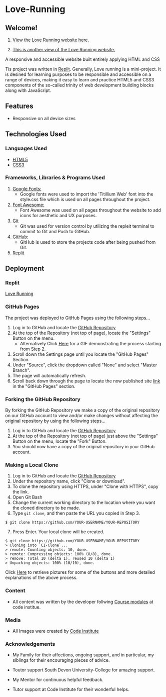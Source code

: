 # Love-Running 

## Welcome! 

1. [View the Love Running website here.](https://amir-rastkhadiv.github.io/Love-Running/) 

1. [This is another view of the Love Running website.](https://love-running-1.amirrk.repl.co/index.html)

A responsive and accessible website built entirely applying  HTML   and CSS

Tis project was written in [Replit](https://replit.com/). Generally, Love running is a mini-project. It is desined for learning purposes to be responsible and accessible on a range of devices, making it easy to learn and practice HTML5 and CSS3 components of the so-called trinity of web development building blocks along with JavaScript. 

## Features

-   Responsive on all device sizes

## Technologies Used

### Languages Used

-   [HTML5](https://en.wikipedia.org/wiki/HTML5)
-   [CSS3](https://en.wikipedia.org/wiki/Cascading_Style_Sheets)

### Frameworks, Libraries & Programs Used

1. [Google Fonts:](https://fonts.google.com/)
    - Google fonts were used to import the 'Titillium Web' font into the style.css file which is used on all pages throughout the project.
1. [Font Awesome:](https://fontawesome.com/)
    - Font Awesome was used on all pages throughout the website to add icons for aesthetic and UX purposes.
1. [Git](https://git-scm.com/)
    - Git was used for version control by utilizing the repleit terminal to commit to Git and Push to GitHub.
1. [GitHub:](https://github.com/)
    - GitHub is used to store the projects code after being pushed from Git.
1. [Replit](https://replit.com/)

## Deployment

### Replit 

[Love Running](https://love-running-1.amirrk.repl.co/index.html)

### GitHub Pages

The project was deployed to GitHub Pages using the following steps...

1. Log in to GitHub and locate the [GitHub Repository](https://github.com/)
2. At the top of the Repository (not top of page), locate the "Settings" Button on the menu.
    - Alternatively Click [Here](https://raw.githubusercontent.com/) for a GIF demonstrating the process starting from Step 2.
3. Scroll down the Settings page until you locate the "GitHub Pages" Section.
4. Under "Source", click the dropdown called "None" and select "Master Branch".
5. The page will automatically refresh.
6. Scroll back down through the page to locate the now published site [link](https://github.com) in the "GitHub Pages" section.

### Forking the GitHub Repository

By forking the GitHub Repository we make a copy of the original repository on our GitHub account to view and/or make changes without affecting the original repository by using the following steps...

1. Log in to GitHub and locate the [GitHub Repository](https://github.com/)
2. At the top of the Repository (not top of page) just above the "Settings" Button on the menu, locate the "Fork" Button.
3. You should now have a copy of the original repository in your GitHub account.

### Making a Local Clone

1. Log in to GitHub and locate the [GitHub Repository](https://github.com/)
2. Under the repository name, click "Clone or download".
3. To clone the repository using HTTPS, under "Clone with HTTPS", copy the link.
4. Open Git Bash
5. Change the current working directory to the location where you want the cloned directory to be made.
6. Type `git clone`, and then paste the URL you copied in Step 3.

```
$ git clone https://github.com/YOUR-USERNAME/YOUR-REPOSITORY
```

7. Press Enter. Your local clone will be created.

```
$ git clone https://github.com/YOUR-USERNAME/YOUR-REPOSITORY
> Cloning into `CI-Clone`...
> remote: Counting objects: 10, done.
> remote: Compressing objects: 100% (8/8), done.
> remove: Total 10 (delta 1), reused 10 (delta 1)
> Unpacking objects: 100% (10/10), done.
```

Click [Here](https://help.github.com/en/github/creating-cloning-and-archiving-repositories/cloning-a-repository#cloning-a-repository-to-github-desktop) to retrieve pictures for some of the buttons and more detailed explanations of the above process.

### Content

-   All content was written by the developer follwing [Course modules](https://codeinstitute.net) at code institue. 

### Media

-   All Images were created by [Code Institute](https://codeinstitute.net)

### Acknowledgements

-   My Family for their affections, ongoing support, and in particular, my siblings for their encouraging pieces of advice.

-   Toutor support South Devon University-College for amazing support.  

-   My Mentor for continuous helpful feedback.

-   Tutor support at Code Institute for their wonderful helps.


